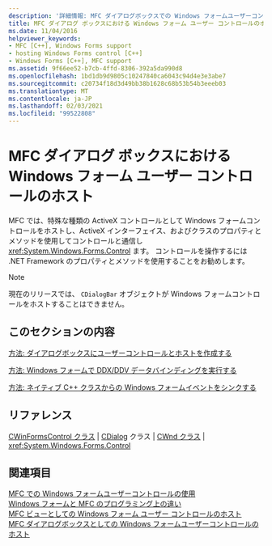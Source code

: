 ```yaml
---
description: '詳細情報: MFC ダイアログボックスでの Windows フォームユーザーコントロールのホスト'
title: MFC ダイアログ ボックスにおける Windows フォーム ユーザー コントロールのホスト
ms.date: 11/04/2016
helpviewer_keywords:
- MFC [C++], Windows Forms support
- hosting Windows Forms control [C++]
- Windows Forms [C++], MFC support
ms.assetid: 9f66ee52-b7cb-4ffd-8306-392a5da990d8
ms.openlocfilehash: 1bd1db9d9805c10247840ca6043c94d4e3e3abe7
ms.sourcegitcommit: c20734f18d3d49bb38b1628c68b53b54b3eeeb03
ms.translationtype: MT
ms.contentlocale: ja-JP
ms.lasthandoff: 02/03/2021
ms.locfileid: "99522808"
---
```

# <a name="hosting-a-windows-form-user-control-in-an-mfc-dialog-box"></a>MFC ダイアログ ボックスにおける Windows フォーム ユーザー コントロールのホスト

MFC では、特殊な種類の ActiveX コントロールとして Windows フォームコントロールをホストし、ActiveX インターフェイス、およびクラスのプロパティとメソッドを使用してコントロールと通信し <xref:System.Windows.Forms.Control> ます。 コントロールを操作するには .NET Framework のプロパティとメソッドを使用することをお勧めします。

> [!NOTE]
> 現在のリリースでは、 `CDialogBar` オブジェクトが Windows フォームコントロールをホストすることはできません。

## <a name="in-this-section"></a>このセクションの内容

[方法: ダイアログボックスにユーザーコントロールとホストを作成する](../dotnet/how-to-create-the-user-control-and-host-in-a-dialog-box.md)

[方法: Windows フォームで DDX/DDV データバインディングを実行する](../dotnet/how-to-do-ddx-ddv-data-binding-with-windows-forms.md)

[方法: ネイティブ C++ クラスからの Windows フォームイベントをシンクする](../dotnet/how-to-sink-windows-forms-events-from-native-cpp-classes.md)

## <a name="reference"></a>リファレンス

[CWinFormsControl クラス](../mfc/reference/cwinformscontrol-class.md) &#124; [CDialog](../mfc/reference/cdialog-class.md) クラス &#124; [CWnd クラス](../mfc/reference/cwnd-class.md) &#124; <xref:System.Windows.Forms.Control>

## <a name="see-also"></a>関連項目

[MFC での Windows フォームユーザーコントロールの使用](../dotnet/using-a-windows-form-user-control-in-mfc.md)<br/>
[Windows フォームと MFC のプログラミング上の違い](../dotnet/windows-forms-mfc-programming-differences.md)<br/>
[MFC ビューとしての Windows フォーム ユーザー コントロールのホスト](../dotnet/hosting-a-windows-forms-user-control-as-an-mfc-view.md)<br/>
[MFC ダイアログボックスとしての Windows フォームユーザーコントロールのホスト](../dotnet/hosting-a-windows-form-user-control-as-an-mfc-dialog-box.md)
